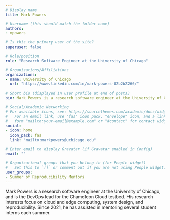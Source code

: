 ```yaml
---
# Display name
title: Mark Powers

# Username (this should match the folder name)
authors:
- mpowers

# Is this the primary user of the site?
superuser: false

# Role/position
role: "Research Software Engineer at the University of Chicago"

# Organizations/Affiliations
organizations:
- name: University of Chicago
  url: "https://www.linkedin.com/in/mark-powers-02b2b2266/"

# Short bio (displayed in user profile at end of posts)
bio: Mark Powers is a research software engineer at the University of Chicago, and is the DevOps lead for the Chameleon Cloud testbed.

# Social/Academic Networking
# For available icons, see: https://sourcethemes.com/academic/docs/widgets/#icons
#   For an email link, use "fas" icon pack, "envelope" icon, and a link in the
#   form "mailto:your-email@example.com" or "#contact" for contact widget.
social:
- icon: home
  icon_pack: fas
  link: "mailto:markpowers@uchicago.edu"

# Enter email to display Gravatar (if Gravatar enabled in Config)
email: ""

# Organizational groups that you belong to (for People widget)
#   Set this to `[]` or comment out if you are not using People widget.
user_groups:
- Summer of Reproducibility Mentors
---
```

Mark Powers is a research software engineer at the University of Chicago, and
is the DevOps lead for the Chameleon Cloud testbed. His research interests
focus on cloud and edge computing, system design, and reproducibility. Since
2021, he has assisted in mentoring several student interns each summer.
